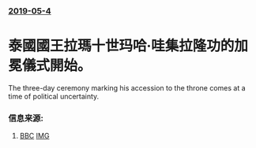 ### [2019-05-4](/news/2019/05/4/index.md)

##### 
# 泰國國王拉瑪十世玛哈·哇集拉隆功的加冕儀式開始。 

The three-day ceremony marking his accession to the throne comes at a time of political uncertainty.


### 信息来源:

1. [BBC](https://www.bbc.co.uk/news/world-asia-48101877) [IMG](https://ichef.bbci.co.uk/images/ic/1024x576/p078bc5h.jpg)
